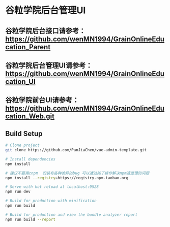 # 谷粒学院后台管理UI

## 谷粒学院后台接口请参考：https://github.com/wenMN1994/GrainOnlineEducation_Parent
## 谷粒学院后台管理UI请参考：https://github.com/wenMN1994/GrainOnlineEducation_UI
## 谷粒学院前台UI请参考：https://github.com/wenMN1994/GrainOnlineEducation_Web.git

## Build Setup

```bash
# Clone project
git clone https://github.com/PanJiaChen/vue-admin-template.git

# Install dependencies
npm install

# 建议不要用cnpm  安装有各种诡异的bug 可以通过如下操作解决npm速度慢的问题
npm install --registry=https://registry.npm.taobao.org

# Serve with hot reload at localhost:9528
npm run dev

# Build for production with minification
npm run build

# Build for production and view the bundle analyzer report
npm run build --report
```

